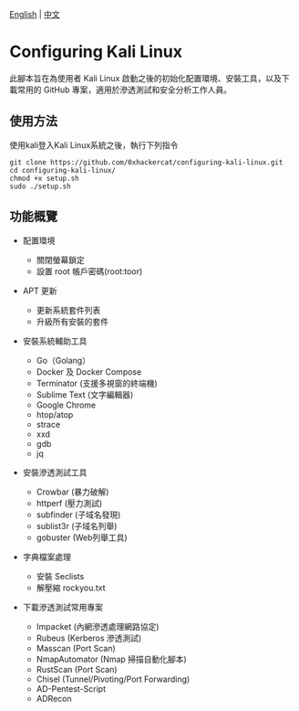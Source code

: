 [English](README.md) | [中文](README.zh.md)

# Configuring Kali Linux
此腳本旨在為使用者 Kali Linux 啟動之後的初始化配置環境、安裝工具，以及下載常用的 GitHub 專案，適用於滲透測試和安全分析工作人員。

## 使用方法
使用kali登入Kali Linux系統之後，執行下列指令
```
git clone https://github.com/0xhackercat/configuring-kali-linux.git
cd configuring-kali-linux/
chmod +x setup.sh
sudo ./setup.sh
```

## 功能概覽
- 配置環境
  - 關閉螢幕鎖定
  - 設置 root 帳戶密碼(root:toor)

- APT 更新
  - 更新系統套件列表
  - 升級所有安裝的套件

- 安裝系統輔助工具
  - Go（Golang）
  - Docker 及 Docker Compose
  - Terminator (支援多視窗的終端機)
  - Sublime Text (文字編輯器)
  - Google Chrome
  - htop/atop
  - strace
  - xxd
  - gdb
  - jq
    
- 安裝滲透測試工具
  - Crowbar (暴力破解)
  - httperf (壓力測試)
  - subfinder (子域名發現)
  - sublist3r (子域名列舉)
  - gobuster (Web列舉工具)
  
- 字典檔案處理
  - 安裝 Seclists
  - 解壓縮 rockyou.txt

- 下載滲透測試常用專案
  - Impacket (內網滲透處理網路協定)
  - Rubeus (Kerberos 滲透測試)
  - Masscan (Port Scan)
  - NmapAutomator (Nmap 掃描自動化腳本)
  - RustScan (Port Scan)
  - Chisel (Tunnel/Pivoting/Port Forwarding)
  - AD-Pentest-Script
  - ADRecon
